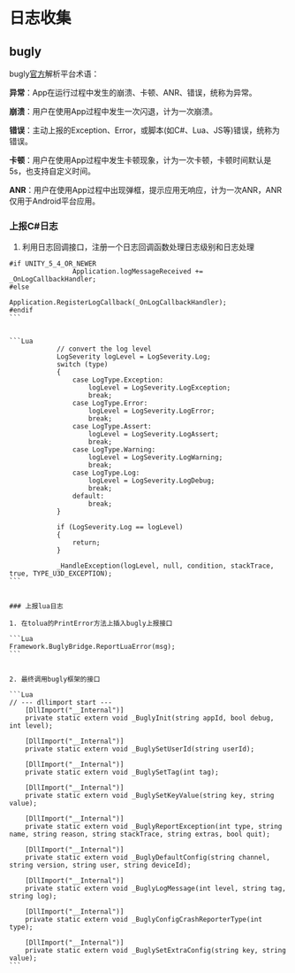 # 日志收集

## bugly

bugly[官方](https://bugly.qq.com/docs/)解析平台术语：

**异常**：App在运行过程中发生的崩溃、卡顿、ANR、错误，统称为异常。

**崩溃**：用户在使用App过程中发生一次闪退，计为一次崩溃。

**错误**：主动上报的Exception、Error，或脚本(如C#、Lua、JS等)错误，统称为错误。

**卡顿**：用户在使用App过程中发生卡顿现象，计为一次卡顿，卡顿时间默认是5s，也支持自定义时间。

**ANR**：用户在使用App过程中出现弹框，提示应用无响应，计为一次ANR，ANR仅用于Android平台应用。



### 上报C#日志

1. 利用日志回调接口，注册一个日志回调函数处理日志级别和日志处理

````
#if UNITY_5_4_OR_NEWER
                Application.logMessageReceived += _OnLogCallbackHandler;
#else
                Application.RegisterLogCallback(_OnLogCallbackHandler);
#endif
```


```Lua
            // convert the log level
            LogSeverity logLevel = LogSeverity.Log;
            switch (type)
            {
                case LogType.Exception:
                    logLevel = LogSeverity.LogException;
                    break;
                case LogType.Error:
                    logLevel = LogSeverity.LogError;
                    break;
                case LogType.Assert:
                    logLevel = LogSeverity.LogAssert;
                    break;
                case LogType.Warning:
                    logLevel = LogSeverity.LogWarning;
                    break;
                case LogType.Log:
                    logLevel = LogSeverity.LogDebug;
                    break;
                default:
                    break;
            }

            if (LogSeverity.Log == logLevel)
            {
                return;
            }

            _HandleException(logLevel, null, condition, stackTrace, true, TYPE_U3D_EXCEPTION);
```


### 上报lua日志

1. 在tolua的PrintError方法上插入bugly上报接口

```Lua
Framework.BuglyBridge.ReportLuaError(msg);
```


2. 最终调用bugly框架的接口

```Lua
// --- dllimport start ---
    [DllImport("__Internal")]
    private static extern void _BuglyInit(string appId, bool debug, int level);
    
    [DllImport("__Internal")]
    private static extern void _BuglySetUserId(string userId);
    
    [DllImport("__Internal")]
    private static extern void _BuglySetTag(int tag);
    
    [DllImport("__Internal")]
    private static extern void _BuglySetKeyValue(string key, string value);
    
    [DllImport("__Internal")]
    private static extern void _BuglyReportException(int type, string name, string reason, string stackTrace, string extras, bool quit);
    
    [DllImport("__Internal")]
    private static extern void _BuglyDefaultConfig(string channel, string version, string user, string deviceId);
    
    [DllImport("__Internal")]
    private static extern void _BuglyLogMessage(int level, string tag, string log);
    
    [DllImport("__Internal")]
    private static extern void _BuglyConfigCrashReporterType(int type);
    
    [DllImport("__Internal")]
    private static extern void _BuglySetExtraConfig(string key, string value);
```


